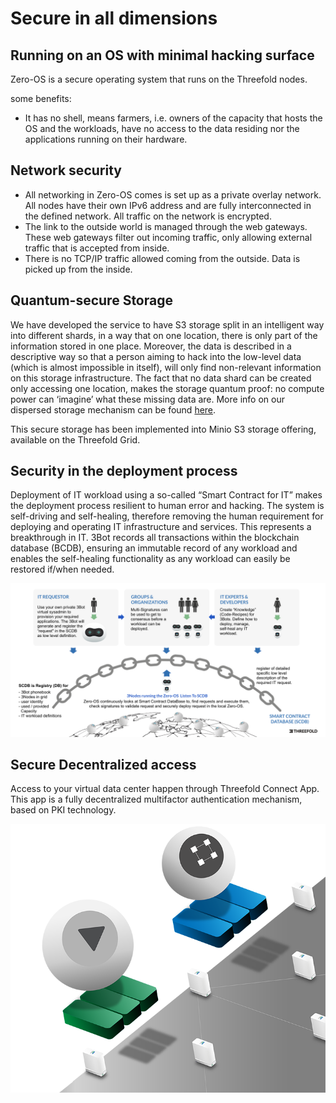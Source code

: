 # Secure in all dimensions

## Running on an OS with minimal hacking surface

Zero-OS is a secure operating system that runs on the Threefold nodes.

some benefits:

- It has no shell, means farmers, i.e. owners of the capacity that hosts the OS and the workloads, have no access to the data residing nor the applications running on their hardware.

## Network security

- All networking in Zero-OS comes is set up as a private overlay network. All nodes have their own IPv6 address and are fully interconnected in the defined network. All traffic on the network is encrypted.
- The link to the outside world is managed through the web gateways. These web gateways filter out incoming traffic, only allowing external traffic that is accepted from inside.
- There is no TCP/IP traffic allowed coming from the outside. Data is picked up from the inside.

## Quantum-secure Storage

We have developed the service to have S3 storage split in an intelligent way into different shards, in a way that on one location, there is only part of the information stored in one place. Moreover, the data is described in a descriptive way so that a person aiming to hack into the low-level data (which is almost impossible in itself), will only find non-relevant information on this storage infrastructure.
The fact that no data shard can be created only accessing one location, makes the storage quantum proof: no compute power can ‘imagine’ what these missing data are.
More info on our dispersed storage mechanism can be found [here](https://manual.threefold.io/#/quantumsafe_storage_concept?id=dispersed-storage-architecture-design-philosophy).

This secure storage has been implemented into Minio S3 storage offering, available on the Threefold Grid.

## Security in the deployment process

Deployment of IT workload using a so-called “Smart Contract for IT” makes the deployment process resilient to human error and hacking. The system is self-driving and self-healing, therefore removing the human requirement for deploying and operating IT infrastructure and services. This represents a breakthrough in IT. 3Bot records all transactions within the blockchain database (BCDB), ensuring an immutable record of any workload and enables the self-healing functionality as any workload can easily be restored if/when needed.

![](img/smartcontractit_intro.png)


## Secure Decentralized access

Access to your virtual data center happen through Threefold Connect App. This app is a fully decentralized multifactor authentication mechanism, based on PKI technology.

![](img/vdc_secure.png)
